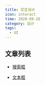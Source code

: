 ```yaml
---
title: 交互设计
icon: interact
time: 2020-09-26
category: 设计
tags:
  - UI
---
```


## 文章列表

- [搜索框](search.md)

- [文本框](text-field.md)
